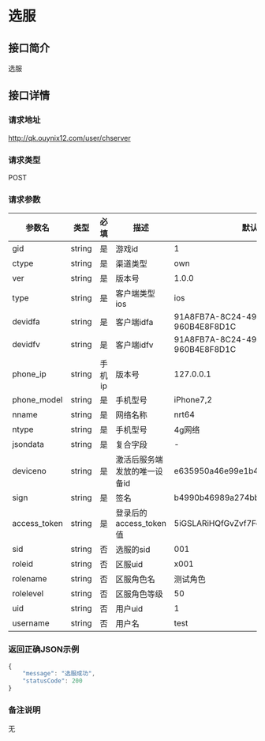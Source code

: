 # 选服

## 接口简介
选服

## 接口详情

### 请求地址
http://qk.ouynix12.com/user/chserver

### 请求类型
POST

### 请求参数
| 参数名 | 类型 | 必填 | 描述 | 默认值 |
| --- | :---: | :---: | --- | --- |
| gid | string | 是 | 游戏id | 1 |
| ctype | string | 是 | 渠道类型 | own |
| ver | string | 是 | 版本号 | 1.0.0 |
| type | string | 是 | 客户端类型 ios | ios |
| devidfa | string | 是 | 客户端idfa | 91A8FB7A-8C24-4973-94C9-960B4E8F8D1C |
| devidfv | string | 是 | 客户端idfv | 91A8FB7A-8C24-4973-94C9-960B4E8F8D1C |
| phone_ip | string | 手机ip | 版本号 | 127.0.0.1 |
| phone_model | string | 是 | 手机型号 | iPhone7,2 |
| nname | string | 是 | 网络名称 | nrt64 |
| ntype | string | 是 | 手机型号 | 4g网络 |
| jsondata | string | 是 | 复合字段 | - |
| deviceno | string | 是 | 激活后服务端发放的唯一设备id | e635950a46e99e1b46bbc1866918c520 |
| sign | string | 是 | 签名 | b4990b46989a274bb6c21ab688d01bb3 |
| access_token | string | 是 | 登录后的access_token值 | 5iGSLARiHQfGvZvf7FgfYfwxaezivRYG |
| sid | string | 否 | 选服的sid | 001 |
| roleid | string | 否 | 区服uid | x001 |
| rolename | string | 否 | 区服角色名 | 测试角色 |
| rolelevel | string | 否 | 区服角色等级 | 50 |
| uid | string | 否 | 用户uid | 1 |
| username | string | 否 | 用户名 | test |

### 返回正确JSON示例
```javascript
{
    "message": "选服成功",
    "statusCode": 200
}
```

### 备注说明
无

